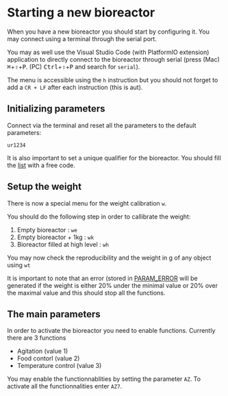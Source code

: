 # Starting a new bioreactor

When you have a new bioreactor you should start by configuring it. You may connect using a
terminal through the serial port.

You may as well use the Visual Studio Code (with PlatformIO extension) application to directly connect to the bioreactor through serial (press (Mac) <kbd>⌘</kbd>+<kbd>⇧</kbd>+<kbd>P</kbd>. (PC) <kbd>Ctrl</kbd>+<kbd>⇧</kbd>+<kbd>P</kbd> and search for `serial`).

The menu is accessible using the `h` instruction but you should not forget to add a `CR + LF` after each
instruction (this is aut).

## Initializing parameters

Connect via the terminal and reset all the parameters to the default parameters:

`ur1234`

It is also important to set a unique qualifier for the bioreactor. You should fill the [list](40_qualifiers.md) with a free
code.

## Setup the weight

There is now a special menu for the weight calibration `w`.

You should do the following step in order to callibrate the weight:

1. Empty bioreactor : `we`
2. Empty bioreactor + 1kg : `wk`
3. Bioreactor filled at high level : `wh`

You may now check the reproducibility and the weight in g of any object using `wt`

It is important to note that an error (stored in [PARAM_ERROR](../10_platformio/20_parameters.md#PARAM_ERROR) will be generated if
the weight is either 20% under the minimal value or 20% over the maximal value and this should stop all the functions.

## The main parameters

In order to activate the bioreactor you need to enable functions. Currently there are 3 functions

- Agitation (value 1)
- Food contorl (value 2)
- Temperature control (value 3)

You may enable the functionnablities by setting the parameter `AZ`. To activate all the functionnalities
enter `AZ7`.
